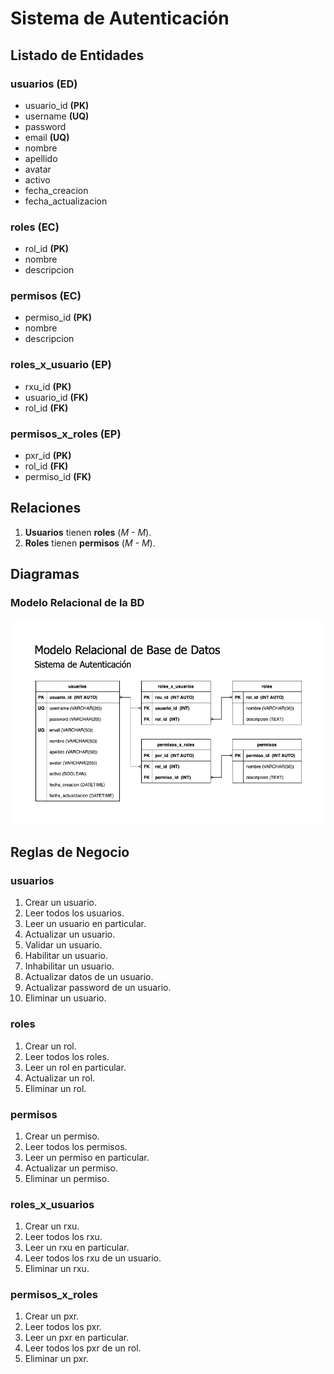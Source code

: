 # Sistema de Autenticación

## Listado de Entidades

### usuarios **(ED)**

- usuario_id **(PK)**
- username **(UQ)**
- password
- email **(UQ)**
- nombre
- apellido
- avatar
- activo
- fecha_creacion
- fecha_actualizacion

### roles **(EC)**

- rol_id **(PK)**
- nombre
- descripcion

### permisos **(EC)**

- permiso_id **(PK)**
- nombre
- descripcion

### roles_x_usuario **(EP)**

- rxu_id **(PK)**
- usuario_id **(FK)**
- rol_id **(FK)**

### permisos_x_roles **(EP)**

- pxr_id **(PK)**
- rol_id **(FK)**
- permiso_id **(FK)**

## Relaciones

1. **Usuarios** tienen **roles** (_M - M_).
1. **Roles** tienen **permisos** (_M - M_).

## Diagramas

### Modelo Relacional de la BD

![Modelo Relacional](Autenticacion_ModeloRelacionalBD.png)

## Reglas de Negocio

### usuarios

1. Crear un usuario.
1. Leer todos los usuarios.
1. Leer un usuario en particular.
1. Actualizar un usuario.
1. Validar un usuario.
1. Habilitar un usuario.
1. Inhabilitar un usuario.
1. Actualizar datos de un usuario.
1. Actualizar password de un usuario.
1. Eliminar un usuario.

### roles

1. Crear un rol.
1. Leer todos los roles.
1. Leer un rol en particular.
1. Actualizar un rol.
1. Eliminar un rol.

### permisos

1. Crear un permiso.
1. Leer todos los permisos.
1. Leer un permiso en particular.
1. Actualizar un permiso.
1. Eliminar un permiso.

### roles_x_usuarios

1. Crear un rxu.
1. Leer todos los rxu.
1. Leer un rxu en particular.
1. Leer todos los rxu de un usuario.
1. Eliminar un rxu.

### permisos_x_roles

1. Crear un pxr.
1. Leer todos los pxr.
1. Leer un pxr en particular.
1. Leer todos los pxr de un rol.
1. Eliminar un pxr.
